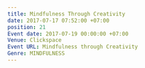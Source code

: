 ```yaml
---
title: Mindfulness Through Creativity
date: 2017-07-17 07:52:00 +07:00
position: 21
Event date: 2017-07-19 00:00:00 +07:00
Venue: Clickspace
Event URL: Mindfulness through Creativity
Genre: MINDFULNESS
---
```


